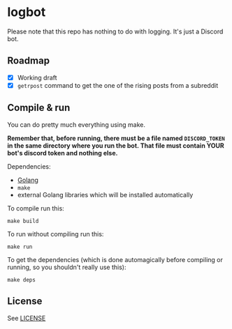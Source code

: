 # logbot

Please note that this repo has nothing to do with logging. It's just a Discord bot.

## Roadmap

 - [x] Working draft
 - [x] `getrpost` command to get the one of the rising posts from a subreddit

## Compile & run

You can do pretty much everything using make.

**Remember that, before running, there must be a file named `DISCORD_TOKEN` in the same directory where you run the bot. That file must contain YOUR bot's discord token and nothing else.**

Dependencies:

 - [Golang](https://go.dev/)
 - `make`
 - external Golang libraries which will be installed automatically

To compile run this:

```
make build
```

To run without compiling run this:

```
make run
```

To get the dependencies (which is done automagically before compiling or running, so you shouldn't really use this):

```
make deps
```

## License

See [LICENSE](/LICENSE)
